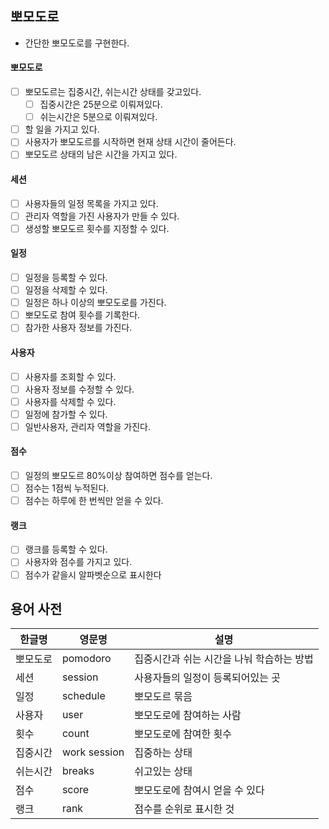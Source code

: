 ## 뽀모도로

- 간단한 뽀모도로를 구현한다.

#### 뽀모도로
- [ ] 뽀모도르는 집중시간, 쉬는시간 상태를 갖고있다.
    - [ ] 집중시간은 25분으로 이뤄져있다.
    - [ ] 쉬는시간은 5분으로 이뤄져있다.
- [ ] 할 일을 가지고 있다.
- [ ] 사용자가 뽀모도르를 시작하면 현재 상태 시간이 줄어든다.
- [ ] 뽀모도르 상태의 남은 시간을 가지고 있다.

#### 세션
- [ ] 사용자들의 일정 목록을 가지고 있다.
- [ ] 관리자 역할을 가진 사용자가 만들 수 있다.
- [ ] 생성할 뽀모도르 횟수를 지정할 수 있다.

#### 일정
- [ ] 일정을 등록할 수 있다.
- [ ] 일정을 삭제할 수 있다.
- [ ] 일정은 하나 이상의 뽀모도로를 가진다.
- [ ] 뽀모도로 참여 횟수를 기록한다.
- [ ] 참가한 사용자 정보를 가진다.

#### 사용자
- [ ] 사용자를 조회할 수 있다.
- [ ] 사용자 정보를 수정할 수 있다.
- [ ] 사용자를 삭제할 수 있다.
- [ ] 일정에 참가할 수 있다.
- [ ] 일반사용자, 관리자 역할을 가진다.

#### 점수
- [ ] 일정의 뽀모도르 80%이상 참여하면 점수를 얻는다.
- [ ] 점수는 1점씩 누적된다.
- [ ] 점수는 하루에 한 번씩만 얻을 수 있다.

#### 랭크
- [ ] 랭크를 등록할 수 있다.
- [ ] 사용자와 점수를 가지고 있다.
- [ ] 점수가 같을시 알파벳순으로 표시한다

## 용어 사전

| 한글명 | 영문명 | 설명 |
| --- | --- | --- |
| 뽀모도로 | pomodoro  | 집중시간과 쉬는 시간을 나눠 학습하는 방법 |
| 세션 | session  | 사용자들의 일정이 등록되어있는 곳 |
| 일정 | schedule | 뽀모도르 묶음 |
| 사용자 | user | 뽀모도로에 참여하는 사람 |
| 횟수 | count | 뽀모도로에 참여한 횟수 |
| 집중시간 | work session | 집중하는 상태 |
| 쉬는시간 | breaks | 쉬고있는 상태 |
| 점수 | score | 뽀모도로에 참여시 얻을 수 있다 |
| 랭크 | rank | 점수를 순위로 표시한 것 |
